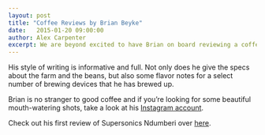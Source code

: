 ```yaml
---
layout: post
title: "Coffee Reviews by Brian Beyke"
date:   2015-01-20 09:00:00
author: Alex Carpenter
excerpt: We are beyond excited to have Brian on board reviewing a coffee each month for our site. He caught our eye right away for his quality of reviews on his personal site Abandoned Coffee.
---
```


His style of writing is informative and full. Not only does he give the specs about the farm and the beans, but also some flavor notes for a select number of brewing devices that he has brewed up.

Brian is no stranger to good coffee and if you’re looking for some beautiful mouth-watering shots, take a look at his [Instagram account](http://instagram.com/losantivillecoffee). 

Check out his first review of Supersonics Ndumberi over <a href="/coffeereviews/supersonic-ndumberi/">here</a>.